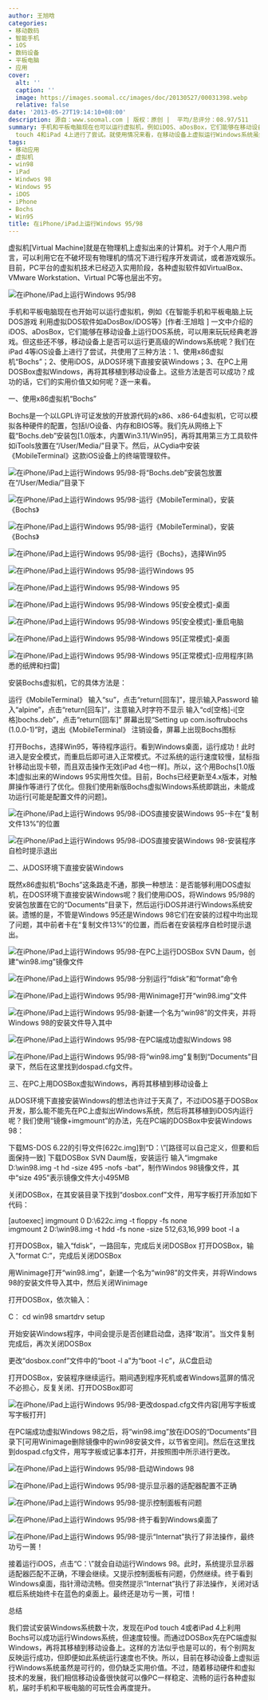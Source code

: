 ```yaml
---
author: 王旭晗
categories:
- 移动数码
- 智能手机
- iOS
- 数码设备
- 平板电脑
- 应用
cover:
  alt: ''
  caption: ''
  image: https://images.soomal.cc/images/doc/20130527/00031398.webp
  relative: false
date: '2013-05-27T19:14:10+08:00'
description: 源自：www.soomal.com | 版权：原创 |  平均/总评分：08.97/511
summary: 手机和平板电脑现在也可以运行虚拟机，例如iDOS、aDosBox，它们能够在移动设备上运行Dos系统。但这些还不够，移动设备上是否可以运行更高级的Windows系统呢？我们在iPod
  touch 4和iPad 4上进行了尝试。就使用情况来看，在移动设备上虚拟运行Windows系统虽然是可行的，但还缺乏实用价值……
tags:
- 移动应用
- 虚拟机
- win98
- iPad
- Windwos 98
- Windows 95
- iDOS
- iPhone
- Bochs
- Win95
title: 在iPhone/iPad上运行Windows 95/98
---
```


虚拟机[Virtual Machine]就是在物理机上虚拟出来的计算机。对于个人用户而言，可以利用它在不破坏现有物理机的情况下进行程序开发调试，或者游戏娱乐。目前，PC平台的虚拟机技术已经迈入实用阶段，各种虚拟软件如VirtualBox、VMware Workstation、Virtual PC等也层出不穷。



![在iPhone/iPad上运行Windows 95/98](https://images.soomal.cc/images/doc/20130527/00031433.webp)



手机和平板电脑现在也开始可以运行虚拟机，例如《在智能手机和平板电脑上玩DOS游戏 利用虚拟DOS软件如aDosBox/iDOS等》[作者:王旭晗 ]
一文中介绍的iDOS、aDosBox，它们能够在移动设备上运行DOS系统，可以用来玩玩经典老游戏。但这些还不够，移动设备上是否可以运行更高级的Windows系统呢？我们在iPad 4等iOS设备上进行了尝试，共使用了三种方法：1、使用x86虚拟机“Bochs”；2、使用iDOS，从DOS环境下直接安装Windows；3、在PC上用DOSBox虚拟Windows，再将其移植到移动设备上。这些方法是否可以成功？成功的话，它们的实用价值又如何呢？逐一来看。



一、使用x86虚拟机“Bochs”



Bochs是一个以LGPL许可证发放的开放源代码的x86、x86-64虚拟机，它可以模拟各种硬件的配置，包括I/O设备、内存和BIOS等。我们先从网络上下载“Bochs.deb”安装包[1.0版本，内置Win3.11/Win95]，再将其用第三方工具软件如iTools放置在“/User/Media/”目录下。然后，从Cydia中安装《MobileTerminal》这款iOS设备上的终端管理软件。



![在iPhone/iPad上运行Windows 95/98-将“Bochs.deb”安装包放置在“/User/Media/”目录下](https://images.soomal.cc/images/doc/20130527/00031373.webp)



![在iPhone/iPad上运行Windows 95/98-运行《MobileTerminal》，安装《Bochs》](https://images.soomal.cc/images/doc/20130527/00031375_01.webp)



![在iPhone/iPad上运行Windows 95/98-运行《MobileTerminal》，安装《Bochs》](https://images.soomal.cc/images/doc/20130527/00031376_01.webp)



![在iPhone/iPad上运行Windows 95/98-运行《Bochs》，选择Win95](https://images.soomal.cc/images/doc/20130527/00031377.webp)



![在iPhone/iPad上运行Windows 95/98-运行Windows 95](https://images.soomal.cc/images/doc/20130527/00031378_01.webp)



![在iPhone/iPad上运行Windows 95/98-Windows 95](https://images.soomal.cc/images/doc/20130527/00031379_01.webp)



![在iPhone/iPad上运行Windows 95/98-Windows 95[安全模式]-桌面](https://images.soomal.cc/images/doc/20130527/00031380_01.webp)



![在iPhone/iPad上运行Windows 95/98-Windows 95[安全模式]-重启电脑](https://images.soomal.cc/images/doc/20130527/00031381_01.webp)



![在iPhone/iPad上运行Windows 95/98-Windows 95[正常模式]-桌面](https://images.soomal.cc/images/doc/20130527/00031382_01.webp)



![在iPhone/iPad上运行Windows 95/98-Windows 95[正常模式]-应用程序[熟悉的纸牌和扫雷]](https://images.soomal.cc/images/doc/20130527/00031383_01.webp)



安装Bochs虚拟机，它的具体方法是：



运行《MobileTerminal》
输入“su”，点击“return[回车]”，提示输入Password
输入“alpine”，点击“return[回车]”，注意输入时字符不显示
输入“cd[空格]-i[空格]bochs.deb”，点击“return[回车]”
屏幕出现“Setting up com.isoftrubochs (1.0.0-1)”时，退出《MobileTerminal》
注销设备，屏幕上出现Bochs图标



打开Bochs，选择Win95，等待程序运行。看到Windows桌面，运行成功！此时进入是安全模式，而重启后即可进入正常模式。不过系统的运行速度较慢，鼠标指针移动出现卡顿，而且双击操作无效[iPad 4也一样]。所以，这个用Bochs[1.0版本]虚拟出来的Windows 95实用性欠佳。目前，Bochs已经更新至4.x版本，对触屏操作等进行了优化。但我们使用新版Bochs虚拟Windows系统即跳出，未能成功运行[可能是配置文件的问题]。



![在iPhone/iPad上运行Windows 95/98-iDOS直接安装Windows 95-卡在“复制文件13%”的位置](https://images.soomal.cc/images/doc/20130527/00031384_01.webp)



![在iPhone/iPad上运行Windows 95/98-iDOS直接安装Windows 98-安装程序自检时提示退出](https://images.soomal.cc/images/doc/20130527/00031385_01.webp)



二、从DOS环境下直接安装Windows



既然x86虚拟机“Bochs”这条路走不通，那换一种想法：是否能够利用DOS虚拟机，在DOS环境下直接安装Windows呢？我们使用iDOS，将Windows 95/98的安装包放置在它的“Documents”目录下，然后运行iDOS并进行Windows系统安装。遗憾的是，不管是Windows 95还是Windows 98它们在安装的过程中均出现了问题，其中前者卡在“复制文件13%”的位置，而后者在安装程序自检时提示退出。



![在iPhone/iPad上运行Windows 95/98-在PC上运行DOSBox SVN Daum，创建“win98.img”镜像文件](https://images.soomal.cc/images/doc/20130527/00031386.webp)



![在iPhone/iPad上运行Windows 95/98-分别运行“fdisk”和“format”命令](https://images.soomal.cc/images/doc/20130527/00031387.webp)



![在iPhone/iPad上运行Windows 95/98-用Winimage打开“win98.img”文件](https://images.soomal.cc/images/doc/20130527/00031388.webp)



![在iPhone/iPad上运行Windows 95/98-新建一个名为“win98”的文件夹，并将Windows 98的安装文件导入其中](https://images.soomal.cc/images/doc/20130527/00031389.webp)



![在iPhone/iPad上运行Windows 95/98-在PC端成功虚拟Windows 98](https://images.soomal.cc/images/doc/20130527/00031390.webp)



![在iPhone/iPad上运行Windows 95/98-将“win98.img”复制到“Documents”目录下，然后在这里找到dospad.cfg文件。](https://images.soomal.cc/images/doc/20130527/00031391.webp)



三、在PC上用DOSBox虚拟Windows，再将其移植到移动设备上



从DOS环境下直接安装Windows的想法也许过于天真了，不过iDOS基于DOSBox开发，那么能不能先在PC上虚拟出Windows系统，然后将其移植到iDOS内运行呢？我们使用“镜像+imgmount”的办法，先在PC端的DOSBox中安装Windows 98：



下载MS-DOS 6.22的引导文件[622c.img]到“D：\”[路径可以自己定义，但要和后面保持一致]
下载DOSBox SVN Daum版，安装运行
输入“imgmake D:\win98.img -t hd -size 495 -nofs -bat”，制作Windos 98镜像文件，其中“size 495”表示镜像文件大小495MB

关闭DOSBox，在其安装目录下找到“dosbox.conf”文件，用写字板打开添加如下代码：


[autoexec]
imgmount 0 D:\622c.img -t floppy -fs none  
imgmount 2 D:\win98.img -t hdd -fs none -size 512,63,16,999
boot -l a



打开DOSBox，输入“fdisk”，一路回车，完成后关闭DOSBox
打开DOSBox，输入“format C:”，完成后关闭DOSBox

用Winimage打开“win98.img”，新建一个名为“win98”的文件夹，并将Windows 98的安装文件导入其中，然后关闭Winimage

打开DOSBox，依次输入：



C：
cd win98
smartdrv
setup




开始安装Windows程序，中间会提示是否创建启动盘，选择“取消”。当文件复制完成后，再次关闭DOSBox

更改“dosbox.conf”文件中的“boot -l a”为“boot -l c”，从C盘启动

打开DOSBox，安装程序继续运行。期间遇到程序死机或者Windows蓝屏的情况不必担心，反复关闭、打开DOSBox即可



![在iPhone/iPad上运行Windows 95/98-更改dospad.cfg文件内容[用写字板或写字板打开]](https://images.soomal.cc/images/doc/20130527/00031392.webp)



在PC端成功虚拟Windows 98之后，将“win98.img”放在iDOS的“Documents”目录下[可用Winimage删除镜像中的win98安装文件，以节省空间]。然后在这里找到dospad.cfg文件，用写字板或记事本打开，并按照图中所示进行更改。



![在iPhone/iPad上运行Windows 95/98-启动Windows 98](https://images.soomal.cc/images/doc/20130527/00031393.webp)



![在iPhone/iPad上运行Windows 95/98-提示显示器的适配器配置不正确](https://images.soomal.cc/images/doc/20130527/00031394_01.webp)



![在iPhone/iPad上运行Windows 95/98-提示控制面板有问题](https://images.soomal.cc/images/doc/20130527/00031395_01.webp)



![在iPhone/iPad上运行Windows 95/98-终于看到Windows桌面了](https://images.soomal.cc/images/doc/20130527/00031396_01.webp)



![在iPhone/iPad上运行Windows 95/98-提示“Internat”执行了非法操作，最终功亏一篑！](https://images.soomal.cc/images/doc/20130527/00031397_01.webp)



接着运行iDOS，点击“C：\”就会自动运行Windows 98。此时，系统提示显示器适配器匹配不正确，不理会继续。又提示控制面板有问题，仍然继续。终于看到Windows桌面，指针滑动流畅。但突然提示“Internat”执行了非法操作，关闭对话框后系统始终卡在蓝色的桌面上。最终还是功亏一篑，可惜！



总结



我们尝试安装Windows系统数十次，发现在iPod touch 4或者iPad 4上利用Bochs可以成功运行Windows系统，但速度较慢。而通过DOSBox先在PC端虚拟Windows，再将其移植到移动设备上。这样的方法似乎也是可以的，有个别网友反映运行成功，但即便如此系统运行速度也不快。所以，目前在移动设备上虚拟运行Windows系统虽然是可行的，但仍缺乏实用价值。不过，随着移动硬件和虚拟技术的发展，我们相信移动设备很快就可以像PC一样稳定、流畅的运行各种虚拟机，届时手机和平板电脑的可玩性会再度提升。